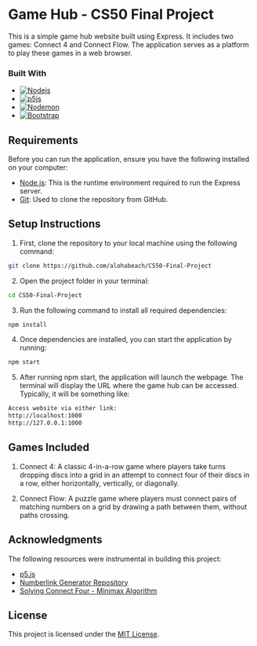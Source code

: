 <!-- TITLE -->
# Game Hub - CS50 Final Project
This is a simple game hub website built using Express. It includes two games: Connect 4 and Connect Flow. The application serves as a platform to play these games in a web browser.


### Built With
* [![Nodejs][NodeJs]][NodeJs-url]
* [![p5js][p5js]][p5js-url]
* [![Nodemon][Nodemon]][Nodemon-url]
* [![Bootstrap][Bootstrap]][Bootstrap-url]



## Requirements
Before you can run the application, ensure you have the following installed on your computer:
- [Node.js](https://nodejs.org/): This is the runtime environment required to run the Express server.
- [Git](https://git-scm.com/): Used to clone the repository from GitHub.

## Setup Instructions
1. First, clone the repository to your local machine using the following command:
```bash
git clone https://github.com/alohabeach/CS50-Final-Project
```

2. Open the project folder in your terminal:
```bash
cd CS50-Final-Project
```

3. Run the following command to install all required dependencies:
```bash
npm install
```

4. Once dependencies are installed, you can start the application by running:
```bash
npm start
```

5. After running npm start, the application will launch the webpage. The terminal will display the URL where the game hub can be accessed. Typically, it will be something like:
```bash
Access website via either link:
http://localhost:1000
http://127.0.0.1:1000
```



## Games Included
1. Connect 4: A classic 4-in-a-row game where players take turns dropping discs into a grid in an attempt to connect four of their discs in a row, either horizontally, vertically, or diagonally.

2. Connect Flow: A puzzle game where players must connect pairs of matching numbers on a grid by drawing a path between them, without paths crossing.




## Acknowledgments
The following resources were instrumental in building this project:

* [p5.js](https://p5js.org)
* [Numberlink Generator Repository](https://github.com/abhishekpant93/numberlink-generator)
* [Solving Connect Four - Minimax Algorithm](http://blog.gamesolver.org/solving-connect-four/03-minmax/)


## License
This project is licensed under the [MIT License](https://github.com/alohabeach/CS50-Final-Project?tab=MIT-1-ov-file#).



<!-- MARKDOWN LINKS & IMAGES -->
<!-- https://www.markdownguide.org/basic-syntax/#reference-style-links -->
[Bootstrap]: https://img.shields.io/badge/Bootstrap-563D7C?style=for-the-badge&logo=bootstrap&logoColor=white
[Bootstrap-url]: https://getbootstrap.com

[p5js]: https://img.shields.io/badge/p5.js-ED225D?style=for-the-badge&logo=p5.js&logoColor=FFFFFF
[p5js-url]: https://p5js.org

[Nodemon]: https://img.shields.io/badge/NODEMON-%23323330.svg?style=for-the-badge&logo=nodemon&logoColor=%BBDEAD
[Nodemon-url]: https://nodemon.io

[NodeJs]: https://img.shields.io/badge/node.js-6DA55F?style=for-the-badge&logo=node.js&logoColor=white
[NodeJs-url]: https://nodejs.org/en
